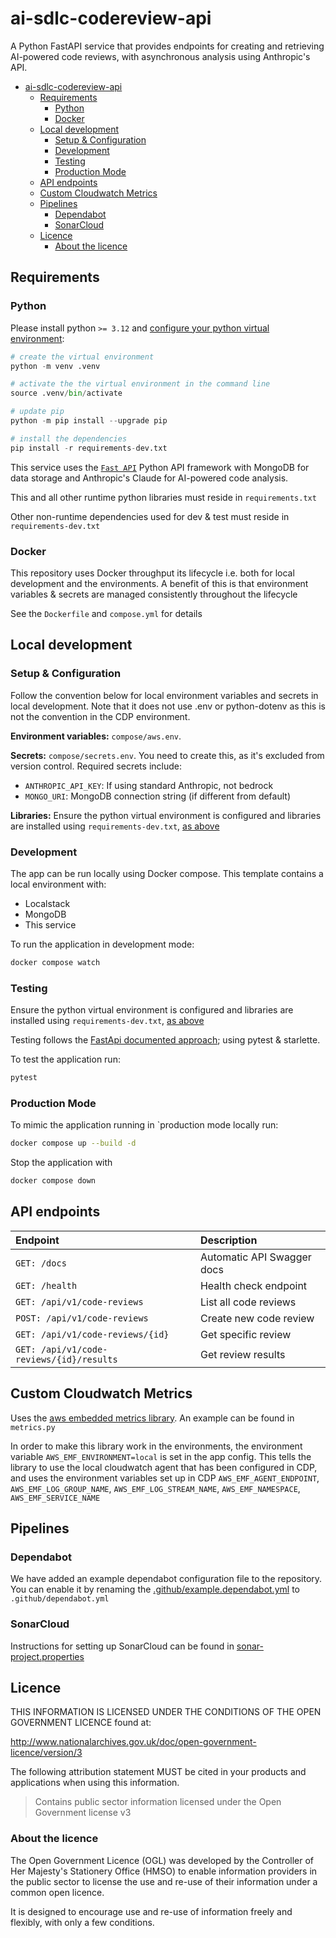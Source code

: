 # ai-sdlc-codereview-api

A Python FastAPI service that provides endpoints for creating and retrieving AI-powered code reviews, with asynchronous analysis using Anthropic's API.

- [ai-sdlc-codereview-api](#ai-sdlc-codereview-api)
  - [Requirements](#requirements)
    - [Python](#python)
    - [Docker](#docker)
  - [Local development](#local-development)
    - [Setup & Configuration](#setup--configuration)
    - [Development](#development)
    - [Testing](#testing)
    - [Production Mode](#production-mode)
  - [API endpoints](#api-endpoints)
  - [Custom Cloudwatch Metrics](#custom-cloudwatch-metrics)
  - [Pipelines](#pipelines)
    - [Dependabot](#dependabot)
    - [SonarCloud](#sonarcloud)
  - [Licence](#licence)
    - [About the licence](#about-the-licence)

## Requirements

### Python

Please install python `>= 3.12` and [configure your python virtual environment](https://fastapi.tiangolo.com/virtual-environments/#create-a-virtual-environment):

```python
# create the virtual environment
python -m venv .venv

# activate the the virtual environment in the command line
source .venv/bin/activate

# update pip
python -m pip install --upgrade pip 

# install the dependencies
pip install -r requirements-dev.txt
```

This service uses the [`Fast API`](https://fastapi.tiangolo.com/) Python API framework with MongoDB for data storage and Anthropic's Claude for AI-powered code analysis.

This and all other runtime python libraries must reside in `requirements.txt`

Other non-runtime dependencies used for dev & test must reside in `requirements-dev.txt`

### Docker

This repository uses Docker throughput its lifecycle i.e. both for local development and the environments. A benefit of this is that environment variables & secrets are managed consistently throughout the lifecycle

See the `Dockerfile` and `compose.yml` for details

## Local development

### Setup & Configuration

Follow the convention below for local environment variables and secrets in local development. Note that it does not use .env or python-dotenv as this is not the convention in the CDP environment.

**Environment variables:** `compose/aws.env`.

**Secrets:** `compose/secrets.env`. You need to create this, as it's excluded from version control. Required secrets include:
- `ANTHROPIC_API_KEY`: If using standard Anthropic, not bedrock
- `MONGO_URI`: MongoDB connection string (if different from default)

**Libraries:** Ensure the python virtual environment is configured and libraries are installed using `requirements-dev.txt`, [as above](#python)

### Development

The app can be run locally using Docker compose.  This template contains a local environment with:

- Localstack
- MongoDB
- This service
  
To run the application in development mode:

```bash
docker compose watch
```

### Testing

Ensure the python virtual environment is configured and libraries are installed using `requirements-dev.txt`, [as above](#python)

Testing follows the [FastApi documented approach](https://fastapi.tiangolo.com/tutorial/testing/); using pytest & starlette.

To test the application run:

```bash
pytest
```

### Production Mode

To mimic the application running in `production mode locally run:

```bash
docker compose up --build -d
```

Stop the application with

```bash
docker compose down
```

## API endpoints

| Endpoint                    | Description                    |
| :------------------------- | :----------------------------- |
| `GET: /docs`               | Automatic API Swagger docs     |
| `GET: /health`             | Health check endpoint          |
| `GET: /api/v1/code-reviews` | List all code reviews         |
| `POST: /api/v1/code-reviews` | Create new code review       |
| `GET: /api/v1/code-reviews/{id}` | Get specific review      |
| `GET: /api/v1/code-reviews/{id}/results`| Get review results |

## Custom Cloudwatch Metrics

Uses the [aws embedded metrics library](https://github.com/awslabs/aws-embedded-metrics-python). An example can be found in `metrics.py`

In order to make this library work in the environments, the environment variable `AWS_EMF_ENVIRONMENT=local` is set in the app config. This tells the library to use the local cloudwatch agent that has been configured in CDP, and uses the environment variables set up in CDP `AWS_EMF_AGENT_ENDPOINT`, `AWS_EMF_LOG_GROUP_NAME`, `AWS_EMF_LOG_STREAM_NAME`, `AWS_EMF_NAMESPACE`, `AWS_EMF_SERVICE_NAME`

## Pipelines

### Dependabot

We have added an example dependabot configuration file to the repository. You can enable it by renaming
the [.github/example.dependabot.yml](.github/example.dependabot.yml) to `.github/dependabot.yml`

### SonarCloud

Instructions for setting up SonarCloud can be found in [sonar-project.properties](./sonar-project.properties)

## Licence

THIS INFORMATION IS LICENSED UNDER THE CONDITIONS OF THE OPEN GOVERNMENT LICENCE found at:

<http://www.nationalarchives.gov.uk/doc/open-government-licence/version/3>

The following attribution statement MUST be cited in your products and applications when using this information.

> Contains public sector information licensed under the Open Government license v3

### About the licence

The Open Government Licence (OGL) was developed by the Controller of Her Majesty's Stationery Office (HMSO) to enable
information providers in the public sector to license the use and re-use of their information under a common open
licence.

It is designed to encourage use and re-use of information freely and flexibly, with only a few conditions.
